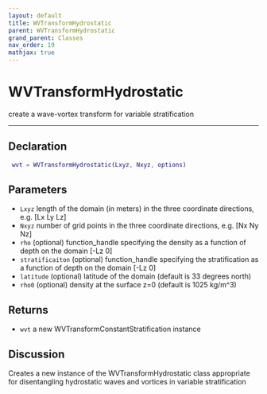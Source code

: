 ```yaml
---
layout: default
title: WVTransformHydrostatic
parent: WVTransformHydrostatic
grand_parent: Classes
nav_order: 19
mathjax: true
---
```


#  WVTransformHydrostatic

create a wave-vortex transform for variable stratification


---

## Declaration
```matlab
 wvt = WVTransformHydrostatic(Lxyz, Nxyz, options)
```
## Parameters
+ `Lxyz`  length of the domain (in meters) in the three coordinate directions, e.g. [Lx Ly Lz]
+ `Nxyz`  number of grid points in the three coordinate directions, e.g. [Nx Ny Nz]
+ `rho`   (optional) function_handle specifying the density as a function of depth on the domain [-Lz 0]
+ `stratificaiton`   (optional) function_handle specifying the stratification as a function of depth on the domain [-Lz 0]
+ `latitude`  (optional) latitude of the domain (default is 33 degrees north)
+ `rho0`  (optional) density at the surface z=0 (default is 1025 kg/m^3)

## Returns
+ `wvt`  a new WVTransformConstantStratification instance

## Discussion

  Creates a new instance of the WVTransformHydrostatic class
  appropriate for disentangling hydrostatic waves and vortices
  in variable stratification
 
                  
